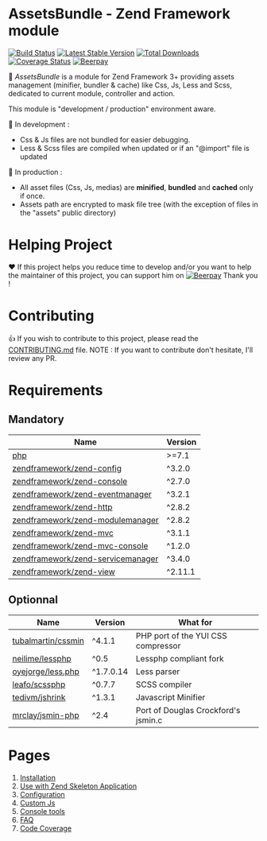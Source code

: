 # AssetsBundle - Zend Framework module

[![Build Status](https://travis-ci.org/neilime/zf-assets-bundle.svg?branch=master)](https://travis-ci.org/neilime/zf-assets-bundle)
[![Latest Stable Version](https://poser.pugx.org/neilime/zf-assets-bundle/v/stable.svg)](https://packagist.org/packages/neilime/zf-assets-bundle)
[![Total Downloads](https://poser.pugx.org/neilime/zf-assets-bundle/downloads.svg)](https://packagist.org/packages/neilime/zf-assets-bundle)
[![Coverage Status](https://coveralls.io/repos/github/neilime/zf-assets-bundle/badge.svg?branch=master)](https://coveralls.io/github/neilime/zf-assets-bundle?branch=master)
[![Beerpay](https://beerpay.io/neilime/zf-assets-bundle/badge.svg)](https://beerpay.io/neilime/zf-assets-bundle)

📢 _AssetsBundle_ is a module for Zend Framework 3+ providing assets management (minifier, bundler & cache) like Css, Js, Less and Scss, dedicated to current module, controller and action.

This module is "development / production" environment aware.

🔧 In development :
 - Css & Js files are not bundled for easier debugging.
 - Less & Scss files are compiled when updated or if an "@import" file is updated

🚀 In production :
 - All asset files (Css, Js, medias) are __minified__, __bundled__ and __cached__ only if once. 
 - Assets path are encrypted to mask file tree (with the exception of files in the "assets" public directory)

# Helping Project

❤️ If this project helps you reduce time to develop and/or you want to help the maintainer of this project, you can support him on [![Beerpay](https://beerpay.io/neilime/zf-assets-bundle/badge.svg)](https://beerpay.io/neilime/zf-assets-bundle) Thank you !


# Contributing

👍 If you wish to contribute to this project, please read the [CONTRIBUTING.md](CONTRIBUTING.md) file.
NOTE : If you want to contribute don't hesitate, I'll review any PR.

# Requirements

## Mandatory

Name | Version
-----|--------
[php](https://secure.php.net/) | >=7.1
[zendframework/zend-config](https://github.com/zendframework/zend-config) | ^3.2.0
[zendframework/zend-console](https://github.com/zendframework/zend-console) | ^2.7.0
[zendframework/zend-eventmanager](https://github.com/zendframework/zend-eventmanager) | ^3.2.1
[zendframework/zend-http](https://github.com/zendframework/zend-http) | ^2.8.2
[zendframework/zend-modulemanager](https://github.com/zendframework/zend-modulemanager) | ^2.8.2
[zendframework/zend-mvc](https://github.com/zendframework/zend-mvc) | ^3.1.1
[zendframework/zend-mvc-console](https://github.com/zendframework/zend-mvc-console) | ^1.2.0
[zendframework/zend-servicemanager](https://github.com/zendframework/zend-servicemanager) | ^3.4.0
[zendframework/zend-view](https://github.com/zendframework/zend-view) | ^2.11.1

## Optionnal

Name | Version | What for 
-----|---------|----
[tubalmartin/cssmin](https://github.com/tubalmartin/cssmin) | ^4.1.1 | PHP port of the YUI CSS compressor
[neilime/lessphp](https://github.com/neilime/lessphp) | ^0.5 | Lessphp compliant fork
[oyejorge/less.php](https://github.com/oyejorge/less.php) | ^1.7.0.14 | Less parser
[leafo/scssphp](https://github.com/leafo/scssphp) | ^0.7.7 | SCSS compiler
[tedivm/jshrink](https://github.com/tedivm/jshrink) | ^1.3.1 | Javascript Minifier
[mrclay/jsmin-php](https://github.com/mrclay/jsmin-php) | ^2.4 | Port of Douglas Crockford's jsmin.c

# Pages

1. [Installation](https://github.com/neilime/zf-assets-bundle/wiki/Installation)
2. [Use with Zend Skeleton Application](https://github.com/neilime/zf-assets-bundle/wiki/Use-with-Zend-Skeleton-Application)
3. [Configuration](https://github.com/neilime/zf-assets-bundle/wiki/Configuration)
4. [Custom Js](https://github.com/neilime/zf-assets-bundle/wiki/Custom-Js)
5. [Console tools](https://github.com/neilime/zf-assets-bundle/wiki/Console-tools)
6. [FAQ](https://github.com/neilime/zf-assets-bundle/wiki/FAQ)
8. [Code Coverage](https://coveralls.io/github/neilime/zf-assets-bundle?branch=master)